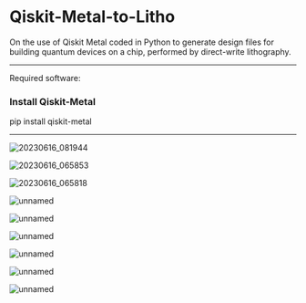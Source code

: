 # Qiskit-Metal-to-Litho
On the use of Qiskit Metal coded in Python to generate design files for building quantum devices on a chip, performed by direct-write lithography.
_________________________________________________________________________________________________________________________________________________

Required software:
### Install Qiskit-Metal
  pip install qiskit-metal
  
_________________________________________________________________________________________________________________________________________________

![20230616_081944](https://github.com/OJB-Quantum/Qiskit-Metal-to-Litho/assets/88035770/27c534ae-2e78-4c18-88c2-605dc74cd271)

![20230616_065853](https://github.com/OJB-Quantum/Qiskit-Metal-to-Litho/assets/88035770/94780286-cbc5-4bde-a28b-5921ea23009a)

![20230616_065818](https://github.com/OJB-Quantum/Qiskit-Metal-to-Litho/assets/88035770/3d62a7dc-127d-49e8-8d0f-02d9e6434ba4)

![unnamed](https://github.com/OJB-Quantum/Qiskit-Metal-to-Litho/assets/88035770/136c6ce6-568a-4477-ad70-89df4ee516ab)

![unnamed](https://github.com/OJB-Quantum/Qiskit-Metal-to-Litho/assets/88035770/8e46ee3b-b6c8-4299-ac25-240d0c12dc26)

![unnamed](https://github.com/OJB-Quantum/Qiskit-Metal-to-Litho/assets/88035770/b7279c5a-2e3e-4ae4-a178-97611e238094)

![unnamed](https://github.com/OJB-Quantum/Qiskit-Metal-to-Litho/assets/88035770/93227874-124c-4736-802e-37d5e365dc7a)

![unnamed](https://github.com/OJB-Quantum/Qiskit-Metal-to-Litho/assets/88035770/d2b6ae6b-03e3-4483-8e76-7ea20c6aeb34)

![unnamed](https://github.com/OJB-Quantum/Qiskit-Metal-to-Litho/assets/88035770/6993c29a-9c02-4b7c-98f8-3cddacab0ee0)



